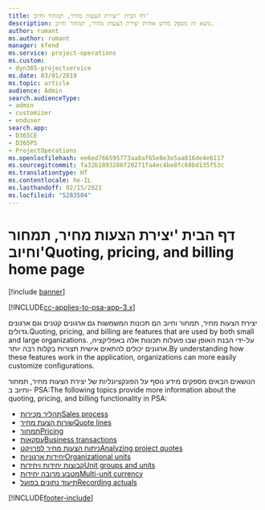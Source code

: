 ```yaml
---
title: דף הבית 'יצירת הצעות מחיר, תמחור וחיוב'
description: נושא זה מספק מידע אודות יצירת הצעות מחיר, תמחור וחיוב.
author: rumant
ms.author: rumant
manager: kfend
ms.service: project-operations
ms.custom:
- dyn365-projectservice
ms.date: 03/01/2019
ms.topic: article
audience: Admin
search.audienceType:
- admin
- customizer
- enduser
search.app:
- D365CE
- D365PS
- ProjectOperations
ms.openlocfilehash: ee6ed766595773aa8af65e8e3e5aa816de4e6117
ms.sourcegitcommit: fa32b1893286f20271fa4ec4be8fc68bd135f53c
ms.translationtype: HT
ms.contentlocale: he-IL
ms.lasthandoff: 02/15/2021
ms.locfileid: "5283504"
---
```

# <a name="quoting-pricing-and-billing-home-page"></a><span data-ttu-id="7abfa-103">דף הבית 'יצירת הצעות מחיר, תמחור וחיוב'</span><span class="sxs-lookup"><span data-stu-id="7abfa-103">Quoting, pricing, and billing home page</span></span>

[!include [banner](../includes/psa-now-project-operations.md)]

[!INCLUDE[cc-applies-to-psa-app-3.x](../includes/cc-applies-to-psa-app-3x.md)]

<span data-ttu-id="7abfa-104">יצירת הצעות מחיר, תמחור וחיוב הם תכונות המשמשות גם ארגונים קטנים וגם ארגונים גדולים.</span><span class="sxs-lookup"><span data-stu-id="7abfa-104">Quoting, pricing, and billing are features that are used by both small and large organizations.</span></span> <span data-ttu-id="7abfa-105">על-ידי הבנת האופן שבו פועלות תכונות אלה באפליקציה, ארגונים יכולים להתאים אישית תצורות בקלות רבה יותר.</span><span class="sxs-lookup"><span data-stu-id="7abfa-105">By understanding how these features work in the application, organizations can more easily customize configurations.</span></span>

<span data-ttu-id="7abfa-106">הנושאים הבאים מספקים מידע נוסף על הפונקציונליות של יצירת הצעות מחיר, תמחור וחיוב ב- PSA:</span><span class="sxs-lookup"><span data-stu-id="7abfa-106">The following topics provide more information about the quoting, pricing, and billing functionality in PSA:</span></span>

- [<span data-ttu-id="7abfa-107">תהליך מכירות</span><span class="sxs-lookup"><span data-stu-id="7abfa-107">Sales process</span></span>](basic-sales-process.md)
- [<span data-ttu-id="7abfa-108">שורות הצעת מחיר</span><span class="sxs-lookup"><span data-stu-id="7abfa-108">Quote lines</span></span>](basic-quote-lines.md)
- [<span data-ttu-id="7abfa-109">תמחור</span><span class="sxs-lookup"><span data-stu-id="7abfa-109">Pricing</span></span>](basic-pricing.md)
- [<span data-ttu-id="7abfa-110">עסקאות</span><span class="sxs-lookup"><span data-stu-id="7abfa-110">Business transactions</span></span>](basic-business-transactions.md)
- [<span data-ttu-id="7abfa-111">ניתוח הצעות מחיר לפרויקט</span><span class="sxs-lookup"><span data-stu-id="7abfa-111">Analyzing project quotes</span></span>](basic-analyzing-quotes.md)
- [<span data-ttu-id="7abfa-112">יחידות ארגוניות</span><span class="sxs-lookup"><span data-stu-id="7abfa-112">Organizational units</span></span>](advanced-organizational.md)
- [<span data-ttu-id="7abfa-113">קבוצות יחידות ויחידות</span><span class="sxs-lookup"><span data-stu-id="7abfa-113">Unit groups and units</span></span>](advanced-units.md)
- [<span data-ttu-id="7abfa-114">מטבע מרובה יחידות</span><span class="sxs-lookup"><span data-stu-id="7abfa-114">Multi-unit currency</span></span>](advanced-currency.md)
- [<span data-ttu-id="7abfa-115">תיעוד נתונים בפועל</span><span class="sxs-lookup"><span data-stu-id="7abfa-115">Recording actuals</span></span>](advanced-actuals.md)


[!INCLUDE[footer-include](../includes/footer-banner.md)]